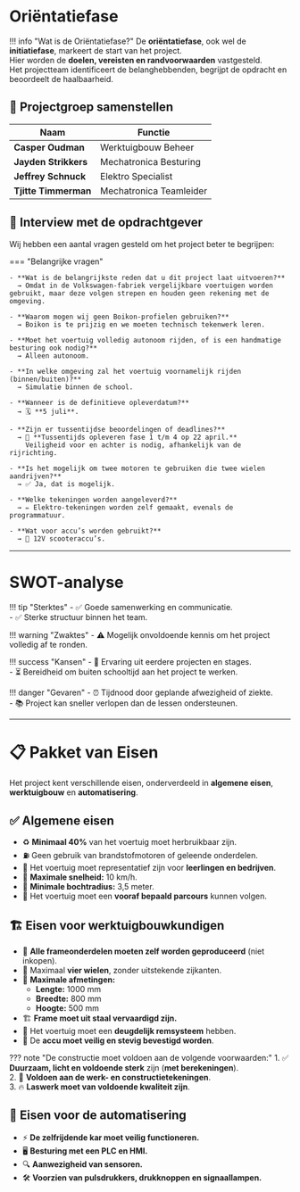 # Oriëntatiefase

!!! info "Wat is de Oriëntatiefase?"
    De **oriëntatiefase**, ook wel de **initiatiefase**, markeert de start van het project.  
    Hier worden de **doelen, vereisten en randvoorwaarden** vastgesteld.  
    Het projectteam identificeert de belanghebbenden, begrijpt de opdracht en beoordeelt de haalbaarheid.

## 👥 Projectgroep samenstellen

| Naam               | Functie                   |
|--------------------|--------------------------|
| **Casper Oudman**  | Werktuigbouw Beheer      |
| **Jayden Strikkers** | Mechatronica Besturing |
| **Jeffrey Schnuck** | Elektro Specialist      |
| **Tjitte Timmerman** | Mechatronica Teamleider |

## 💬 Interview met de opdrachtgever

Wij hebben een aantal vragen gesteld om het project beter te begrijpen:

=== "Belangrijke vragen"

    - **Wat is de belangrijkste reden dat u dit project laat uitvoeren?**  
      → Omdat in de Volkswagen-fabriek vergelijkbare voertuigen worden gebruikt, maar deze volgen strepen en houden geen rekening met de omgeving.

    - **Waarom mogen wij geen Boikon-profielen gebruiken?**  
      → Boikon is te prijzig en we moeten technisch tekenwerk leren.

    - **Moet het voertuig volledig autonoom rijden, of is een handmatige besturing ook nodig?**  
      → Alleen autonoom.

    - **In welke omgeving zal het voertuig voornamelijk rijden (binnen/buiten)?**  
      → Simulatie binnen de school.

    - **Wanneer is de definitieve opleverdatum?**  
      → 🗓 **5 juli**.

    - **Zijn er tussentijdse beoordelingen of deadlines?**  
      → 📌 **Tussentijds opleveren fase 1 t/m 4 op 22 april.**  
        Veiligheid voor en achter is nodig, afhankelijk van de rijrichting.

    - **Is het mogelijk om twee motoren te gebruiken die twee wielen aandrijven?**  
      → ✅ Ja, dat is mogelijk.

    - **Welke tekeningen worden aangeleverd?**  
      → ✏️ Elektro-tekeningen worden zelf gemaakt, evenals de programmatuur.

    - **Wat voor accu’s worden gebruikt?**  
      → 🔋 12V scooteraccu’s.

---

# SWOT-analyse

!!! tip "Sterktes"
    - ✅ Goede samenwerking en communicatie.  
    - ✅ Sterke structuur binnen het team.

!!! warning "Zwaktes"
    - ⚠️ Mogelijk onvoldoende kennis om het project volledig af te ronden.

!!! success "Kansen"
    - 🌟 Ervaring uit eerdere projecten en stages.  
    - ⏳ Bereidheid om buiten schooltijd aan het project te werken.

!!! danger "Gevaren"
    - ⏰ Tijdnood door geplande afwezigheid of ziekte.  
    - 📚 Project kan sneller verlopen dan de lessen ondersteunen.

---

# 📋 Pakket van Eisen

Het project kent verschillende eisen, onderverdeeld in **algemene eisen**, **werktuigbouw** en **automatisering**.

## ✅ Algemene eisen
- ♻️ **Minimaal 40%** van het voertuig moet herbruikbaar zijn.
- ⛽ Geen gebruik van brandstofmotoren of geleende onderdelen.
- 🏫 Het voertuig moet representatief zijn voor **leerlingen en bedrijven**.
- 🚀 **Maximale snelheid:** 10 km/h.
- 🔄 **Minimale bochtradius:** 3,5 meter.
- 🏁 Het voertuig moet een **vooraf bepaald parcours** kunnen volgen.

## 🏗 Eisen voor werktuigbouwkundigen
- 🔧 **Alle frameonderdelen moeten zelf worden geproduceerd** (niet inkopen).
- 🚙 Maximaal **vier wielen**, zonder uitstekende zijkanten.
- 📏 **Maximale afmetingen:**  
    - **Lengte:** 1000 mm  
    - **Breedte:** 800 mm  
    - **Hoogte:** 500 mm  
- 🏗 **Frame moet uit staal vervaardigd zijn.**
- 🛑 Het voertuig moet een **deugdelijk remsysteem** hebben.
- 🔋 De **accu moet veilig en stevig bevestigd worden**.

??? note "De constructie moet voldoen aan de volgende voorwaarden:"
    1. ✅ **Duurzaam, licht en voldoende sterk** zijn (**met berekeningen**).  
    2. 📐 **Voldoen aan de werk- en constructietekeningen**.  
    3. 🔥 **Laswerk moet van voldoende kwaliteit zijn**.  

## 🤖 Eisen voor de automatisering
- ⚡ **De zelfrijdende kar moet veilig functioneren.**
- 🖥 **Besturing met een PLC en HMI.**
- 🔍 **Aanwezigheid van sensoren.**
- 🛠 **Voorzien van pulsdrukkers, drukknoppen en signaallampen.**
